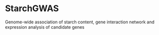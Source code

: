 # StarchGWAS
Genome-wide association of starch content, gene interaction network and expression analysis of candidate genes
